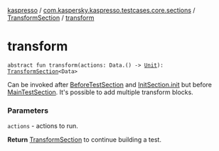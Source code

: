 [kaspresso](../../index.md) / [com.kaspersky.kaspresso.testcases.core.sections](../index.md) / [TransformSection](index.md) / [transform](./transform.md)

# transform

`abstract fun transform(actions: Data.() -> `[`Unit`](https://kotlinlang.org/api/latest/jvm/stdlib/kotlin/-unit/index.html)`): `[`TransformSection`](index.md)`<Data>`

Can be invoked after [BeforeTestSection](../-before-test-section/index.md) and [InitSection.init](../-init-section/init.md) but before [MainTestSection](../-main-test-section/index.md).
It's possible to add multiple transform blocks.

### Parameters

`actions` - actions to run.

**Return**
[TransformSection](index.md) to continue building a test.

